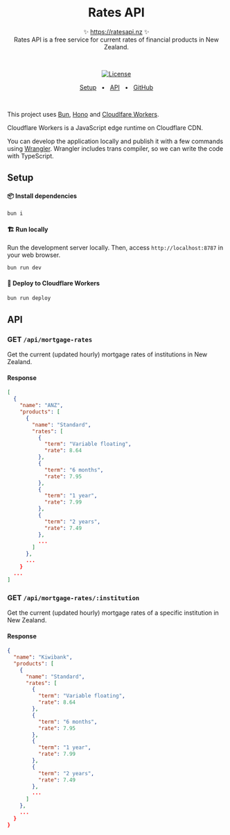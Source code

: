 <br />
<h1 align="center">
  Rates API
</h1>
<p align="center">
  ✨ <a href="https://ratesapi.nz">https://ratesapi.nz</a> ✨
  <br />
  Rates API is a free service for current rates of financial products in New Zealand.
</p>
<br />

<p align="center">
  <a href="https://opensource.org/licenses/MIT" rel="nofollow"><img src="https://img.shields.io/github/license/decs/typeschema" alt="License"></a>
</p>
<p align="center">
  <a href="#setup">Setup</a>
  <span>&nbsp;&nbsp;•&nbsp;&nbsp;</span>
  <a href="#api">API</a>
  <span>&nbsp;&nbsp;•&nbsp;&nbsp;</span>
  <a href="https://github.com/simonbetton/ratesapi.nz">GitHub</a>
</p>
<br />

This project uses [Bun](https://bun.sh/), [Hono](https://hono.dev/) and [Cloudlfare Workers](https://workers.cloudflare.com/).

Cloudflare Workers is a JavaScript edge runtime on Cloudflare CDN.

You can develop the application locally and publish it with a few commands using [Wrangler](https://developers.cloudflare.com/workers/wrangler/).
Wrangler includes trans compiler, so we can write the code with TypeScript.

<a id="setup"></a>

## Setup

#### 📦 Install dependencies

```zsh
bun i
```

#### 🏗️ Run locally

Run the development server locally. Then, access `http://localhost:8787` in your web browser.

```zsh
bun run dev
```

#### 🚀 Deploy to Cloudflare Workers

```zsh
bun run deploy
```

<a id="api"></a>

## API

### GET `/api/mortgage-rates`

Get the current (updated hourly) mortgage rates of institutions in New Zealand.

#### Response

```json
[
  {
    "name": "ANZ",
    "products": [
      {
        "name": "Standard",
        "rates": [
          {
            "term": "Variable floating",
            "rate": 8.64
          },
          {
            "term": "6 months",
            "rate": 7.95
          },
          {
            "term": "1 year",
            "rate": 7.99
          },
          {
            "term": "2 years",
            "rate": 7.49
          },
          ...
        ]
      },
      ...
    }
  ...
]
```

### GET `/api/mortgage-rates/:institution`

Get the current (updated hourly) mortgage rates of a specific institution in New Zealand.

#### Response

```json
{
  "name": "Kiwibank",
  "products": [
    {
      "name": "Standard",
      "rates": [
        {
          "term": "Variable floating",
          "rate": 8.64
        },
        {
          "term": "6 months",
          "rate": 7.95
        },
        {
          "term": "1 year",
          "rate": 7.99
        },
        {
          "term": "2 years",
          "rate": 7.49
        },
        ...
      ]
    },
    ...
  }
}
```
